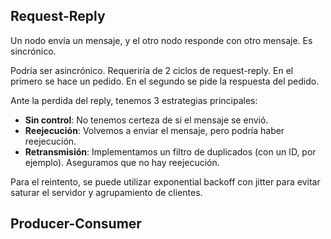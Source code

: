 ## Request-Reply

Un nodo envía un mensaje, y el otro nodo responde con otro mensaje. Es sincrónico.

Podría ser asincrónico. Requeriría de 2 ciclos de request-reply. En el primero se hace un pedido. En el segundo se pide la respuesta del pedido.

Ante la perdida del reply, tenemos 3 estrategias principales:

- **Sin control**: No tenemos certeza de si el mensaje se envió.
- **Reejecución**: Volvemos a enviar el mensaje, pero podría haber reejecución.
- **Retransmisión**: Implementamos un filtro de duplicados (con un ID, por ejemplo). Aseguramos que no hay reejecución.

Para el reintento, se puede utilizar exponential backoff con jitter para evitar saturar el servidor y agrupamiento de clientes.

## Producer-Consumer

